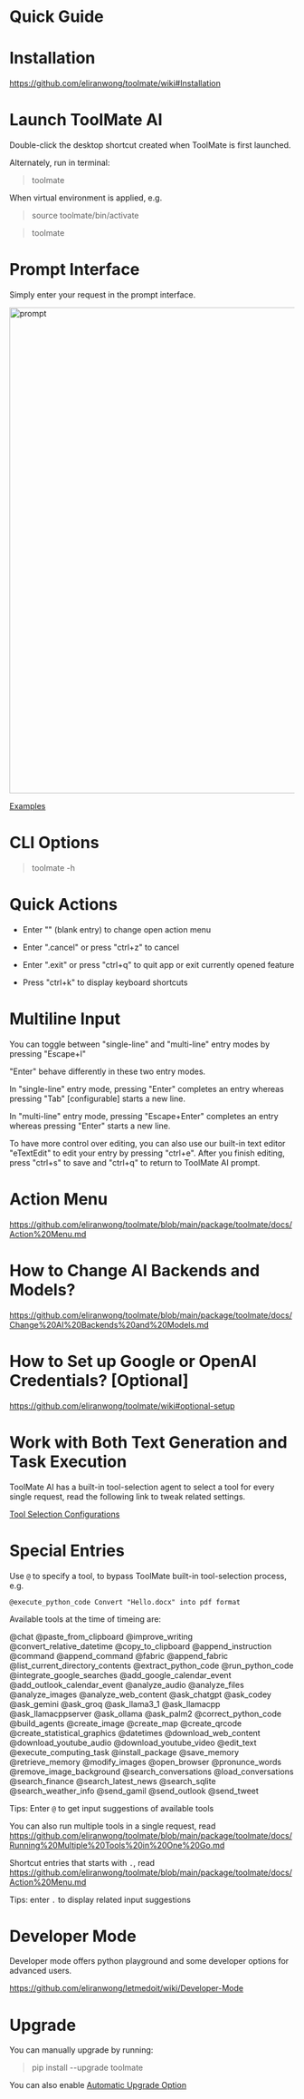 # Quick Guide

# Installation

https://github.com/eliranwong/toolmate/wiki#Installation

# Launch ToolMate AI

Double-click the desktop shortcut created when ToolMate is first launched.

Alternately, run in terminal:

> toolmate

When virtual environment is applied, e.g.

> source toolmate/bin/activate

> toolmate

# Prompt Interface

Simply enter your request in the prompt interface.

<img width="857" alt="prompt" src="https://github.com/eliranwong/letmedoit/assets/25262722/cbf63cf3-29ec-4c75-9c6f-b08f5ea4f5b1">

[Examples](https://github.com/eliranwong/toolmate/blob/main/package/toolmate/docs/Examples.md)

# CLI Options

> toolmate -h

# Quick Actions

* Enter "" (blank entry) to change open action menu

* Enter ".cancel" or press "ctrl+z" to cancel

* Enter ".exit" or press "ctrl+q" to quit app or exit currently opened feature

* Press "ctrl+k" to display keyboard shortcuts

# Multiline Input

You can toggle between "single-line" and "multi-line" entry modes by pressing "Escape+l"

"Enter" behave differently in these two entry modes.

In "single-line" entry mode, pressing "Enter" completes an entry whereas pressing "Tab" [configurable] starts a new line.

In "multi-line" entry mode, pressing "Escape+Enter" completes an entry whereas pressing "Enter" starts a new line.

To have more control over editing, you can also use our built-in text editor "eTextEdit" to edit your entry by pressing "ctrl+e".  After you finish editing, press "ctrl+s" to save and "ctrl+q" to return to ToolMate AI prompt.

# Action Menu

https://github.com/eliranwong/toolmate/blob/main/package/toolmate/docs/Action%20Menu.md

# How to Change AI Backends and Models?

https://github.com/eliranwong/toolmate/blob/main/package/toolmate/docs/Change%20AI%20Backends%20and%20Models.md

# How to Set up Google or OpenAI Credentials? [Optional]

https://github.com/eliranwong/toolmate/wiki#optional-setup

# Work with Both Text Generation and Task Execution

ToolMate AI has a built-in tool-selection agent to select a tool for every single request, read the following link to tweak related settings.

[Tool Selection Configurations](https://github.com/eliranwong/toolmate/blob/main/package/toolmate/docs/Tool%20Selection%20Configurations.md)

# Special Entries

Use `@` to specify a tool, to bypass ToolMate built-in tool-selection process, e.g. 

```
@execute_python_code Convert "Hello.docx" into pdf format
```

Available tools at the time of timeing are:

@chat @paste_from_clipboard @improve_writing @convert_relative_datetime @copy_to_clipboard @append_instruction @command @append_command @fabric @append_fabric @list_current_directory_contents @extract_python_code @run_python_code @integrate_google_searches @add_google_calendar_event @add_outlook_calendar_event @analyze_audio @analyze_files @analyze_images @analyze_web_content @ask_chatgpt @ask_codey @ask_gemini @ask_groq @ask_llama3_1 @ask_llamacpp @ask_llamacppserver @ask_ollama @ask_palm2 @correct_python_code @build_agents @create_image @create_map @create_qrcode @create_statistical_graphics @datetimes @download_web_content @download_youtube_audio @download_youtube_video @edit_text @execute_computing_task @install_package @save_memory @retrieve_memory @modify_images @open_browser @pronunce_words @remove_image_background @search_conversations @load_conversations @search_finance @search_latest_news @search_sqlite @search_weather_info @send_gamil @send_outlook @send_tweet

Tips: Enter `@` to get input suggestions of available tools

You can also run multiple tools in a single request, read https://github.com/eliranwong/toolmate/blob/main/package/toolmate/docs/Running%20Multiple%20Tools%20in%20One%20Go.md

Shortcut entries that starts with `.`, read https://github.com/eliranwong/toolmate/blob/main/package/toolmate/docs/Action%20Menu.md

Tips: enter `.` to display related input suggestions

# Developer Mode

Developer mode offers python playground and some developer options for advanced users.

https://github.com/eliranwong/letmedoit/wiki/Developer-Mode

# Upgrade

You can manually upgrade by running:

> pip install --upgrade toolmate

You can also enable [Automatic Upgrade Option](https://github.com/eliranwong/letmedoit/wiki/Automatic-Upgrade-Option)